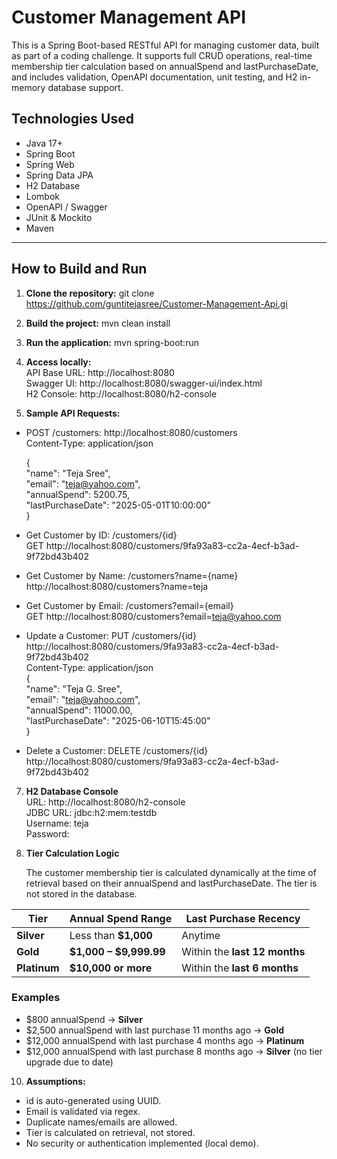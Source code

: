 # Customer Management API

This is a Spring Boot-based RESTful API for managing customer data, built as part of a coding challenge. It supports full CRUD operations, real-time membership tier calculation based on annualSpend and lastPurchaseDate, and includes validation, OpenAPI documentation, unit testing, and H2 in-memory database support.

## Technologies Used

- Java 17+
- Spring Boot
- Spring Web
- Spring Data JPA
- H2 Database
- Lombok
- OpenAPI / Swagger
- JUnit & Mockito
- Maven

---

## How to Build and Run

1. **Clone the repository:**
   git clone https://github.com/guntitejasree/Customer-Management-Api.gi

2. **Build the project:**
mvn clean install

3. **Run the application:**
mvn spring-boot:run

4. **Access locally:**  
API Base URL: http://localhost:8080  
Swagger UI: http://localhost:8080/swagger-ui/index.html  
H2 Console: http://localhost:8080/h2-console

5. **Sample API Requests:**
* POST /customers: http://localhost:8080/customers  
Content-Type: application/json  

   {  
     "name": "Teja Sree",  
     "email": "teja@yahoo.com",  
     "annualSpend": 5200.75,  
     "lastPurchaseDate": "2025-05-01T10:00:00"  
   }  

* Get Customer by ID:  /customers/{id}  
GET http://localhost:8080/customers/9fa93a83-cc2a-4ecf-b3ad-9f72bd43b402

* Get Customer by Name:  /customers?name={name}  
http://localhost:8080/customers?name=teja

* Get Customer by Email: /customers?email={email}  
  GET http://localhost:8080/customers?email=teja@yahoo.com

* Update a Customer: PUT /customers/{id}  
  http://localhost:8080/customers/9fa93a83-cc2a-4ecf-b3ad-9f72bd43b402    
  Content-Type: application/json    
{  
  "name": "Teja G. Sree",  
  "email": "teja@yahoo.com",  
  "annualSpend": 11000.00,  
  "lastPurchaseDate": "2025-06-10T15:45:00"  
}   

* Delete a Customer: DELETE /customers/{id}  
  http://localhost:8080/customers/9fa93a83-cc2a-4ecf-b3ad-9f72bd43b402
  
7. **H2 Database Console**  
URL: http://localhost:8080/h2-console  
JDBC URL: jdbc:h2:mem:testdb  
Username: teja  
Password:   

9. **Tier Calculation Logic**

   The customer membership tier is calculated dynamically at the time of retrieval based on their annualSpend and lastPurchaseDate. The tier is not stored in the database.  

| Tier       | Annual Spend Range            | Last Purchase Recency               |
|------------|-------------------------------|-------------------------------------|
| **Silver**   | Less than **$1,000**             | Anytime                              |
| **Gold**     | **$1,000 – $9,999.99**           | Within the **last 12 months**         |
| **Platinum** | **$10,000 or more**             | Within the **last 6 months**          |

### Examples  

- $800 annualSpend → **Silver**
- $2,500 annualSpend with last purchase 11 months ago → **Gold**
- $12,000 annualSpend with last purchase 4 months ago → **Platinum**
- $12,000 annualSpend with last purchase 8 months ago → **Silver** (no tier upgrade due to date)

10. **Assumptions:**
* id is auto-generated using UUID.
* Email is validated via regex.
* Duplicate names/emails are allowed.
* Tier is calculated on retrieval, not stored.
* No security or authentication implemented (local demo).
